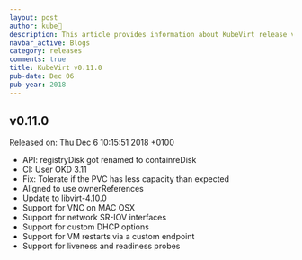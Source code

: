 ```yaml
---
layout: post
author: kube🤖
description: This article provides information about KubeVirt release v0.11.0 changes
navbar_active: Blogs
category: releases
comments: true
title: KubeVirt v0.11.0
pub-date: Dec 06
pub-year: 2018
---
```



## v0.11.0

Released on: Thu Dec 6 10:15:51 2018 +0100

- API: registryDisk got renamed to containreDisk
- CI: User OKD 3.11
- Fix: Tolerate if the PVC has less capacity than expected
- Aligned to use ownerReferences
- Update to libvirt-4.10.0
- Support for VNC on MAC OSX
- Support for network SR-IOV interfaces
- Support for custom DHCP options
- Support for VM restarts via a custom endpoint
- Support for liveness and readiness probes
